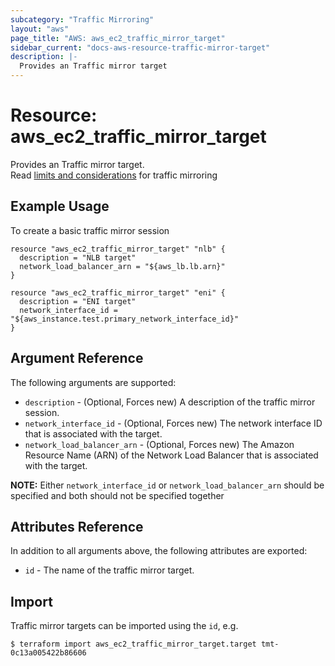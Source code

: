 ```yaml
---
subcategory: "Traffic Mirroring"
layout: "aws"
page_title: "AWS: aws_ec2_traffic_mirror_target"
sidebar_current: "docs-aws-resource-traffic-mirror-target"
description: |-
  Provides an Traffic mirror target
---
```


# Resource: aws_ec2_traffic_mirror_target

Provides an Traffic mirror target.  
Read [limits and considerations](https://docs.aws.amazon.com/vpc/latest/mirroring/traffic-mirroring-considerations.html) for traffic mirroring

## Example Usage

To create a basic traffic mirror session

```hcl
resource "aws_ec2_traffic_mirror_target" "nlb" {
  description = "NLB target"
  network_load_balancer_arn = "${aws_lb.lb.arn}"
}

resource "aws_ec2_traffic_mirror_target" "eni" {
  description = "ENI target"
  network_interface_id = "${aws_instance.test.primary_network_interface_id}"
}

```

## Argument Reference

The following arguments are supported:

* `description` - (Optional, Forces new) A description of the traffic mirror session.
* `network_interface_id` - (Optional, Forces new) The network interface ID that is associated with the target.
* `network_load_balancer_arn` - (Optional, Forces new) The Amazon Resource Name (ARN) of the Network Load Balancer that is associated with the target.

**NOTE:** Either `network_interface_id` or `network_load_balancer_arn` should be specified and both should not be specified together

## Attributes Reference

In addition to all arguments above, the following attributes are exported:

* `id` - The name of the traffic mirror target.

## Import

Traffic mirror targets can be imported using the `id`, e.g.

```
$ terraform import aws_ec2_traffic_mirror_target.target tmt-0c13a005422b86606
```
